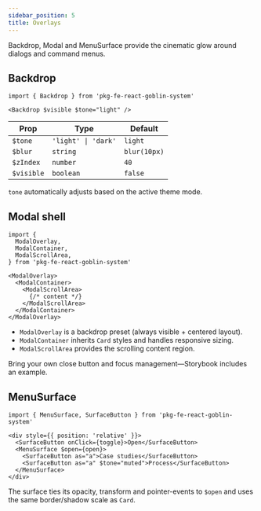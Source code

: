 ```yaml
---
sidebar_position: 5
title: Overlays
---
```


Backdrop, Modal and MenuSurface provide the cinematic glow around dialogs and command menus.

## Backdrop

```tsx
import { Backdrop } from 'pkg-fe-react-goblin-system'

<Backdrop $visible $tone="light" />
```

| Prop | Type | Default |
| --- | --- | --- |
| `$tone` | `'light' \| 'dark'` | `light` |
| `$blur` | `string` | `blur(10px)` |
| `$zIndex` | `number` | `40` |
| `$visible` | `boolean` | `false` |

`tone` automatically adjusts based on the active theme mode.

## Modal shell

```tsx
import {
  ModalOverlay,
  ModalContainer,
  ModalScrollArea,
} from 'pkg-fe-react-goblin-system'

<ModalOverlay>
  <ModalContainer>
    <ModalScrollArea>
      {/* content */}
    </ModalScrollArea>
  </ModalContainer>
</ModalOverlay>
```

- `ModalOverlay` is a backdrop preset (always visible + centered layout).
- `ModalContainer` inherits `Card` styles and handles responsive sizing.
- `ModalScrollArea` provides the scrolling content region.

Bring your own close button and focus management—Storybook includes an example.

## MenuSurface

```tsx
import { MenuSurface, SurfaceButton } from 'pkg-fe-react-goblin-system'

<div style={{ position: 'relative' }}>
  <SurfaceButton onClick={toggle}>Open</SurfaceButton>
  <MenuSurface $open={open}>
    <SurfaceButton as="a">Case studies</SurfaceButton>
    <SurfaceButton as="a" $tone="muted">Process</SurfaceButton>
  </MenuSurface>
</div>
```

The surface ties its opacity, transform and pointer-events to `$open` and uses the same border/shadow scale as `Card`.
